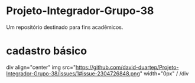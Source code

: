 # Projeto-Integrador-Grupo-38
Um repositório destinado para fins acadêmicos.

# cadastro básico
div align="center"
img src="https://github.com/david-duartep/Projeto-Integrador-Grupo-38/issues/1#issue-2304726848.png" width="0px" /
/div
